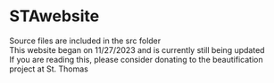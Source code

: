 # STAwebsite
Source files are included in the src folder  
This website began on 11/27/2023 and is currently still being updated    
If you are reading this, please consider donating to the beautification project at St. Thomas  
